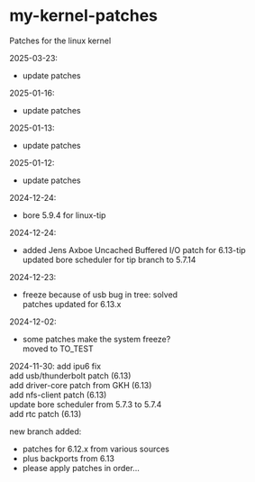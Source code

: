 # my-kernel-patches
Patches for the linux kernel

2025-03-23:
- update patches

2025-01-16:
- update patches

2025-01-13:
- update patches

2025-01-12:
- update patches

2024-12-24:
- bore 5.9.4 for linux-tip

2024-12-24:
- added Jens Axboe Uncached Buffered I/O patch for 6.13-tip  
  updated bore scheduler for tip branch to 5.7.14

2024-12-23:
- freeze because of usb bug in tree: solved  
  patches updated for 6.13.x

2024-12-02:
- some patches make the system freeze?  
  moved to TO_TEST

2024-11-30:
add ipu6 fix  
add usb/thunderbolt patch (6.13)  
add driver-core patch from GKH (6.13)  
add nfs-client patch (6.13)  
update bore scheduler from 5.7.3 to 5.7.4  
add rtc patch (6.13)

new branch added:  
- patches for 6.12.x from various sources  
- plus backports from 6.13  
- please apply patches in order...
